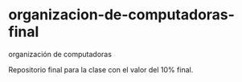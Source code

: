 # organizacion-de-computadoras-final
organización de computadoras 

Repositorio final para la clase con el valor del 10% final.
